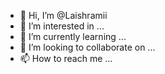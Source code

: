 - 👋 Hi, I’m @Laishramii
- 👀 I’m interested in ...
- 🌱 I’m currently learning ...
- 💞️ I’m looking to collaborate on ...
- 📫 How to reach me ...

<!---
Laishramii/Laishramii is a ✨ special ✨ repository because its `README.md` (this file) appears on your GitHub profile.
You can click the Preview link to take a look at your changes.
--->

